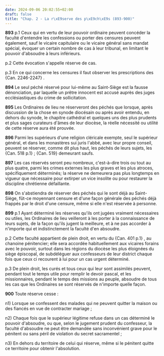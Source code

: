 ```yaml
---
date: 2024-09-06 20:02:55+02:00
draft: false
title: "Chap. 2 - La r\xE9serve des p\xE9ch\xE9s (893-900)"
---
```





**893**
p.1 Ceux qui en vertu de leur pouvoir ordinaire peuvent concéder la faculté
d'entendre les confessions ou porter des censures peuvent également,
sauf le vicaire capitulaire ou le vicaire général sans mandat spécial,
évoquer un certain nombre de cas à leur tribunal,
en limitant le pouvoir d'absoudre à leurs inférieurs.

p.2 Cette évocation s'appelle réserve de cas.

p.3 En ce qui concerne les censures il faut observer les prescriptions des
{Can. 2246-2247} .

**894**
Le seul péché réservé pour lui-même au Saint-Siège est la fausse dénonciation,
par laquelle un prêtre innocent est accusé auprès des juges ecclésiastiques du
crime de sollicitation.

**895**
Les Ordinaires de lieu ne réserveront des péchés que lorsque,
après discussion de la chose en synode diocésain ou après avoir entendu,
en dehors du synode, le chapitre cathédral et quelques uns des plus prudents et
plus sages curateurs d'âmes de leur diocèse,
la réelle nécessité ou utilité de cette réserve aura été prouvée.

**896**
Parmi les supérieurs d'une religion cléricale exempte,
seul le supérieur général, et dans les monastères sui juris l'abbé,
avec leur propre conseil, peuvent se réserver, comme dit plus haut,
les péchés de leurs sujets, les {Can. 518 p.1} ; {Can. 519} demeurant saufs.

**897** 
Les cas réservés seront peu nombreux,
c'est-à-dire trois ou tout au plus quatre,
parmi les crimes externes les plus graves et les plus atroces,
spécifiquement déterminés; la réserve ne demeurera pas plus longtemps en
vigueur que nécessaire pour extirper un vice insolite ou pour restaurer la
discipline chrétienne défaillante.

**898**
On s'abstiendra de réserver des péchés qui le sont déjà au Saint-Siège,
fût-ce moyennant censure et d'une façon générale des péchés déjà frappés par le
droit d'une censure, même si elle n'est réservée à personne.

**899**
p.1 Ayant déterminé les réserves qu'ils ont jugées vraiment nécessaires ou
utiles, les Ordinaires de lieu veilleront à les porter à la connaissance de
leurs sujets, de la façon qu'ils jugent la meilleure,
et à ne pas accorder à n'importe qui et indistinctement la faculté d'en
absoudre.

p.2 Cette faculté appartient de plein droit, en vertu du {Can.
401 p.1} , au chanoine pénitencier; elle sera accordée habituellement aux
vicaires forains avec le pouvoir, surtout dans les régions du diocèse les plus
éloignées du siège épiscopal, de subdéléguer aux confesseurs de leur district
chaque fois que ceux ci recourent à lui pour un cas urgent déterminé.

p.3 De plein droit, les curés et tous ceux qui leur sont assimilés peuvent,
pendant tout le temps utile pour remplir le devoir pascal,
et les missionnaires, pendant le temps des missions au peuple,
absoudre de tous les cas que les Ordinaires se sont réservés de n'importe
quelle façon.

**900**
Toute réserve cesse :

n1) Lorsque se confessent des malades qui ne peuvent quitter la maison ou des
fiancés en vue de contracter mariage ;

n2) Chaque fois que le supérieur légitime refuse dans un cas déterminé le
pouvoir d'absoudre, ou que, selon le jugement prudent du confesseur,
la faculté d'absoudre ne peut être demandée sans inconvénient grave pour le
pénitent ou sans péril de violation du secret sacramentel ;

n3) En dehors du territoire de celui qui réserve,
même si le pénitent quitte ce territoire pour obtenir l'absolution.

